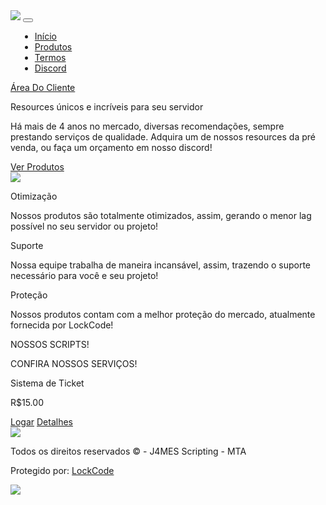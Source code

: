 <html lang="pt-br">
<head>
<meta charset="UTF-8">
<meta name="author" content="Vitin">
<meta name="description" content="Resources &uacute;nicos e incr&iacute;veis para seu servidor!">
<link rel="shortcut icon" href="https://media.discordapp.net/attachments/1064986380972863689/1069661904441724979/logo_2.png?width=414&height=414" />
<link href="https://cdn.jsdelivr.net/npm/bootstrap@5.1.1/dist/css/bootstrap.min.css" rel="stylesheet" integrity="sha384-F3w7mX95PdgyTmZZMECAngseQB83DfGTowi0iMjiWaeVhAn4FJkqJByhZMI3AhiU" crossorigin="anonymous">
<meta name="viewport" content="width=device-width, initial-scale=1.0">
<link rel="stylesheet" href="https://cdnjs.cloudflare.com/ajax/libs/font-awesome/5.14.0/css/all.min.css">
<script src="https://cdn.jsdelivr.net/npm/bootstrap@5.1.1/dist/js/bootstrap.bundle.min.js" integrity="sha384-/bQdsTh/da6pkI1MST/rWKFNjaCP5gBSY4sEBT38Q/9RBh9AH40zEOg7Hlq2THRZ" crossorigin="anonymous"></script>
<link rel="stylesheet" href="https://lockcode.com.br/app/components/preview/index.preview.css">
<link rel="stylesheet" href="css.php">
<script src="https://ajax.googleapis.com/ajax/libs/jquery/1.11.2/jquery.min.js"></script>
<link rel="stylesheet" href="https://unpkg.com/boxicons@latest/css/boxicons.min.css">
<title>
    J4MES Scripting - MTA</title>
</head>
<body>
<section class="apresentation BlueNav">
<nav class="navbar navbar-expand-lg navbar-dark BlueNav">
<div class="container-md">
<img src="https://media.discordapp.net/attachments/1064986380972863689/1069661904441724979/logo_2.png?width=414&height=414" class="navbar-brand BlueNav">
<button class="navbar-toggler" type="button" data-bs-toggle="collapse" data-bs-target="#navbarScroll" aria-controls="navbarScroll" aria-expanded="false" aria-label="Toggle navigation">
<span class="navbar-toggler-icon"></span>
</button>
<div class="collapse navbar-collapse" id="navbarScroll">
<ul class="navbar-nav BlueNav me-auto my-2 my-lg-0" style="margin-left: 15px;">
<li class="nav-item BlueNav">
<a class="nav-link active BlueNav" href="index.php"> <i class="fas fa-home"></i> Início</a>
</li>
<li class="nav-item BlueNav">
<a class="nav-link BlueNav" href="#products">
<i class="fas fa-code"></i> Produtos
</a>
</li>
<li class="nav-item BlueNav">
<a class="nav-link BlueNav" href="termos.php"><i class="fas fa-book-open"></i> Termos</a>
</li>
<li class="nav-item BlueNav">
<a class="nav-link BlueNav" href="https://discord.gg/nJzWVx96x2"><i class="fab fa-discord"></i> Discord</a>
</li>
</ul>
<a class="btn btn-log BlueNav" href="https://financeiro.lockcode.com.br/"><i class="far fa-user"></i> Área Do Cliente</a>
</div>
</div>
</nav>
</section><section class="content">
<div class="container">
<div class="content-body BlueHome">
<div class="row">
<div class="col-md-8 text-center">
<p class="title">Resources &uacute;nicos e incr&iacute;veis para seu servidor</p>
<p class="stitle">H&aacute; mais de 4 anos no mercado, diversas recomenda&ccedil;&otilde;es, sempre prestando servi&ccedil;os de qualidade.
Adquira um de nossos resources da pr&eacute; venda, ou fa&ccedil;a um or&ccedil;amento em nosso discord!</p>
<a class="btn btn-logs my-5" href="#products"><i class="fas fa-arrow-circle-down"></i> Ver Produtos</a>
</div>
<div class="col-md-4 align-items-start">
<img src="https://media.discordapp.net/attachments/1064986380972863689/1069661904441724979/logo_2.png?width=414&height=414">
</div>
</div>
</div>
</div>

</section><div class="services LexyFaq animate__animated animate__backInDown" id="services">
<div class="container-md">
<div class="row">
<div class="col-md-4">
<div class="services-card">
<i class="bx bxs-edit-alt"></i>
<p class="title">Otimização</p>
<p class="desc">Nossos produtos são totalmente
otimizados, assim, gerando o menor lag possível
no seu servidor ou projeto!</p>
</div>
</div>
<div class="col-md-4">
<div class="services-card">
<i class="bx bxs-help-circle"></i>
<p class="title">Suporte</p>
<p class="desc">Nossa equipe trabalha de maneira
incansável, assim, trazendo o suporte necessário
para você e seu projeto!</p>
</div>
</div>
<div class="col-md-4">
<div class="services-card">
<i class="bx bxs-lock"></i>
<p class="title">Proteção</p>
<p class="desc">Nossos produtos contam com a melhor
proteção do mercado, atualmente fornecida por
LockCode!</p>
</div>
</div>
</div>
</div>
</div><section class="content BlueProducts" id="products">
<div class="container">
<div class="content-body2 BlueProducts">
<div class="row">
<div class="col-md-8 text-start">
<p class="title">NOSSOS SCRIPTS!</p>
<p class="stitle">CONFIRA NOSSOS SERVIÇOS!</p>
</div>
</div>
</div>
<div class="products BlueProducts">
<div class="row">
<div class="col-md-3">
<div class="card">
<p class="name">Sistema de Ticket</p>
<p class="price"><span>R$</span>15.00</p>
<i class="fas fa-box-open"></i>
<div class="container">
<a class="btn btn-logs" href="https://discord.com/oauth2/authorize?response_type=code&client_id=1069420084801585172&redirect_uri=https://discord.gg/gUsfEVF43e&scope=identify+email+guilds.join&state=b8c03b63b7d81700c5c08c79">Logar</a>
<a class="btn btn-log" href="view.php?view=211">Detalhes</a>
</div>
</div>
</div>
<section class="footer BlueFooter">
<div class="container">
<div class="row">
<div class="col-md-12 text-center align-center bd">
<img src="https://media.discordapp.net/attachments/1064986380972863689/1069661904441724979/logo_2.png?width=414&height=414">
<p class="copy">Todos os direitos reservados ©️ - J4MES Scripting - MTA</p>
</div>
<div class="col-md-12 text-end align-center mt-4">
<div class="row">
<div class="col-md-6 text-start">
<p class="lock">Protegido por: <a href="https://lockcode.com.br">LockCode</a></p>
</div>
<div class="col-md-6 text-end">
<img src="https://imgur.com/Yt0DKxd.png">
</div>
</div>
</div>
</div>
</div>
